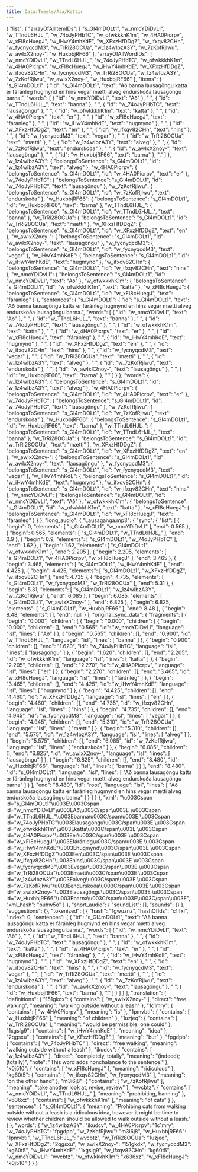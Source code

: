 ```yaml
---
title: Data:Tweets/Ása/Kettir
---
```


{
    "list": {
        "arrayOfAllItemIDs": [
            "s_GI4mDOLt1",
            "w_nmcYDiDvLI",
            "w_TTndL6HJL_",
            "w_74oJyPHbTC",
            "w_ofwkkkhK1m",
            "w_4HA0Picrpv",
            "w_xFI8cHuegJ",
            "w_iHwY4mhKdE",
            "w_XFxzHfDDgZ",
            "w_ifxqv82CHn",
            "w_fycnyqcdM3",
            "w_TrRi28OCUa",
            "w_1z4wIbzA3Y",
            "w_7zKofRjlwu",
            "w_awIxX2noy-",
            "w_HuxbbjRF66"
        ],
        "arrayOfAllWordIDs": [
            "w_nmcYDiDvLI",
            "w_TTndL6HJL_",
            "w_74oJyPHbTC",
            "w_ofwkkkhK1m",
            "w_4HA0Picrpv",
            "w_xFI8cHuegJ",
            "w_iHwY4mhKdE",
            "w_XFxzHfDDgZ",
            "w_ifxqv82CHn",
            "w_fycnyqcdM3",
            "w_TrRi28OCUa",
            "w_1z4wIbzA3Y",
            "w_7zKofRjlwu",
            "w_awIxX2noy-",
            "w_HuxbbjRF66"
        ],
        "items": {
            "s_GI4mDOLt1": {
                "id": "s_GI4mDOLt1",
                "text": "Að banna lausagöngu katta er fáránleg hugmynd en hins vegar mætti alveg endurskoða lausagöngu barna.",
                "words": [
                    {
                        "id": "w_nmcYDiDvLI",
                        "text": "Að"
                    },
                    " ",
                    {
                        "id": "w_TTndL6HJL_",
                        "text": "banna"
                    },
                    " ",
                    {
                        "id": "w_74oJyPHbTC",
                        "text": "lausagöngu"
                    },
                    " ",
                    {
                        "id": "w_ofwkkkhK1m",
                        "text": "katta"
                    },
                    " ",
                    {
                        "id": "w_4HA0Picrpv",
                        "text": "er"
                    },
                    " ",
                    {
                        "id": "w_xFI8cHuegJ",
                        "text": "fáránleg"
                    },
                    " ",
                    {
                        "id": "w_iHwY4mhKdE",
                        "text": "hugmynd"
                    },
                    " ",
                    {
                        "id": "w_XFxzHfDDgZ",
                        "text": "en"
                    },
                    " ",
                    {
                        "id": "w_ifxqv82CHn",
                        "text": "hins"
                    },
                    " ",
                    {
                        "id": "w_fycnyqcdM3",
                        "text": "vegar"
                    },
                    " ",
                    {
                        "id": "w_TrRi28OCUa",
                        "text": "mætti"
                    },
                    " ",
                    {
                        "id": "w_1z4wIbzA3Y",
                        "text": "alveg"
                    },
                    " ",
                    {
                        "id": "w_7zKofRjlwu",
                        "text": "endurskoða"
                    },
                    " ",
                    {
                        "id": "w_awIxX2noy-",
                        "text": "lausagöngu"
                    },
                    " ",
                    {
                        "id": "w_HuxbbjRF66",
                        "text": "barna"
                    },
                    "."
                ]
            },
            "w_1z4wIbzA3Y": {
                "belongsToSentence": "s_GI4mDOLt1",
                "id": "w_1z4wIbzA3Y",
                "text": "alveg"
            },
            "w_4HA0Picrpv": {
                "belongsToSentence": "s_GI4mDOLt1",
                "id": "w_4HA0Picrpv",
                "text": "er"
            },
            "w_74oJyPHbTC": {
                "belongsToSentence": "s_GI4mDOLt1",
                "id": "w_74oJyPHbTC",
                "text": "lausagöngu"
            },
            "w_7zKofRjlwu": {
                "belongsToSentence": "s_GI4mDOLt1",
                "id": "w_7zKofRjlwu",
                "text": "endurskoða"
            },
            "w_HuxbbjRF66": {
                "belongsToSentence": "s_GI4mDOLt1",
                "id": "w_HuxbbjRF66",
                "text": "barna"
            },
            "w_TTndL6HJL_": {
                "belongsToSentence": "s_GI4mDOLt1",
                "id": "w_TTndL6HJL_",
                "text": "banna"
            },
            "w_TrRi28OCUa": {
                "belongsToSentence": "s_GI4mDOLt1",
                "id": "w_TrRi28OCUa",
                "text": "mætti"
            },
            "w_XFxzHfDDgZ": {
                "belongsToSentence": "s_GI4mDOLt1",
                "id": "w_XFxzHfDDgZ",
                "text": "en"
            },
            "w_awIxX2noy-": {
                "belongsToSentence": "s_GI4mDOLt1",
                "id": "w_awIxX2noy-",
                "text": "lausagöngu"
            },
            "w_fycnyqcdM3": {
                "belongsToSentence": "s_GI4mDOLt1",
                "id": "w_fycnyqcdM3",
                "text": "vegar"
            },
            "w_iHwY4mhKdE": {
                "belongsToSentence": "s_GI4mDOLt1",
                "id": "w_iHwY4mhKdE",
                "text": "hugmynd"
            },
            "w_ifxqv82CHn": {
                "belongsToSentence": "s_GI4mDOLt1",
                "id": "w_ifxqv82CHn",
                "text": "hins"
            },
            "w_nmcYDiDvLI": {
                "belongsToSentence": "s_GI4mDOLt1",
                "id": "w_nmcYDiDvLI",
                "text": "Að"
            },
            "w_ofwkkkhK1m": {
                "belongsToSentence": "s_GI4mDOLt1",
                "id": "w_ofwkkkhK1m",
                "text": "katta"
            },
            "w_xFI8cHuegJ": {
                "belongsToSentence": "s_GI4mDOLt1",
                "id": "w_xFI8cHuegJ",
                "text": "fáránleg"
            }
        },
        "sentences": {
            "s_GI4mDOLt1": {
                "id": "s_GI4mDOLt1",
                "text": "Að banna lausagöngu katta er fáránleg hugmynd en hins vegar mætti alveg endurskoða lausagöngu barna.",
                "words": [
                    {
                        "id": "w_nmcYDiDvLI",
                        "text": "Að"
                    },
                    " ",
                    {
                        "id": "w_TTndL6HJL_",
                        "text": "banna"
                    },
                    " ",
                    {
                        "id": "w_74oJyPHbTC",
                        "text": "lausagöngu"
                    },
                    " ",
                    {
                        "id": "w_ofwkkkhK1m",
                        "text": "katta"
                    },
                    " ",
                    {
                        "id": "w_4HA0Picrpv",
                        "text": "er"
                    },
                    " ",
                    {
                        "id": "w_xFI8cHuegJ",
                        "text": "fáránleg"
                    },
                    " ",
                    {
                        "id": "w_iHwY4mhKdE",
                        "text": "hugmynd"
                    },
                    " ",
                    {
                        "id": "w_XFxzHfDDgZ",
                        "text": "en"
                    },
                    " ",
                    {
                        "id": "w_ifxqv82CHn",
                        "text": "hins"
                    },
                    " ",
                    {
                        "id": "w_fycnyqcdM3",
                        "text": "vegar"
                    },
                    " ",
                    {
                        "id": "w_TrRi28OCUa",
                        "text": "mætti"
                    },
                    " ",
                    {
                        "id": "w_1z4wIbzA3Y",
                        "text": "alveg"
                    },
                    " ",
                    {
                        "id": "w_7zKofRjlwu",
                        "text": "endurskoða"
                    },
                    " ",
                    {
                        "id": "w_awIxX2noy-",
                        "text": "lausagöngu"
                    },
                    " ",
                    {
                        "id": "w_HuxbbjRF66",
                        "text": "barna"
                    },
                    "."
                ]
            }
        },
        "words": {
            "w_1z4wIbzA3Y": {
                "belongsToSentence": "s_GI4mDOLt1",
                "id": "w_1z4wIbzA3Y",
                "text": "alveg"
            },
            "w_4HA0Picrpv": {
                "belongsToSentence": "s_GI4mDOLt1",
                "id": "w_4HA0Picrpv",
                "text": "er"
            },
            "w_74oJyPHbTC": {
                "belongsToSentence": "s_GI4mDOLt1",
                "id": "w_74oJyPHbTC",
                "text": "lausagöngu"
            },
            "w_7zKofRjlwu": {
                "belongsToSentence": "s_GI4mDOLt1",
                "id": "w_7zKofRjlwu",
                "text": "endurskoða"
            },
            "w_HuxbbjRF66": {
                "belongsToSentence": "s_GI4mDOLt1",
                "id": "w_HuxbbjRF66",
                "text": "barna"
            },
            "w_TTndL6HJL_": {
                "belongsToSentence": "s_GI4mDOLt1",
                "id": "w_TTndL6HJL_",
                "text": "banna"
            },
            "w_TrRi28OCUa": {
                "belongsToSentence": "s_GI4mDOLt1",
                "id": "w_TrRi28OCUa",
                "text": "mætti"
            },
            "w_XFxzHfDDgZ": {
                "belongsToSentence": "s_GI4mDOLt1",
                "id": "w_XFxzHfDDgZ",
                "text": "en"
            },
            "w_awIxX2noy-": {
                "belongsToSentence": "s_GI4mDOLt1",
                "id": "w_awIxX2noy-",
                "text": "lausagöngu"
            },
            "w_fycnyqcdM3": {
                "belongsToSentence": "s_GI4mDOLt1",
                "id": "w_fycnyqcdM3",
                "text": "vegar"
            },
            "w_iHwY4mhKdE": {
                "belongsToSentence": "s_GI4mDOLt1",
                "id": "w_iHwY4mhKdE",
                "text": "hugmynd"
            },
            "w_ifxqv82CHn": {
                "belongsToSentence": "s_GI4mDOLt1",
                "id": "w_ifxqv82CHn",
                "text": "hins"
            },
            "w_nmcYDiDvLI": {
                "belongsToSentence": "s_GI4mDOLt1",
                "id": "w_nmcYDiDvLI",
                "text": "Að"
            },
            "w_ofwkkkhK1m": {
                "belongsToSentence": "s_GI4mDOLt1",
                "id": "w_ofwkkkhK1m",
                "text": "katta"
            },
            "w_xFI8cHuegJ": {
                "belongsToSentence": "s_GI4mDOLt1",
                "id": "w_xFI8cHuegJ",
                "text": "fáránleg"
            }
        }
    },
    "long_audio": {
        "Lausaganga.mp3": {
            "sync": {
                "list": [
                    {
                        "begin": 0,
                        "elements": [
                            "s_GI4mDOLt1",
                            "w_nmcYDiDvLI"
                        ],
                        "end": 0.565
                    },
                    {
                        "begin": 0.565,
                        "elements": [
                            "s_GI4mDOLt1",
                            "w_TTndL6HJL_"
                        ],
                        "end": 0.9
                    },
                    {
                        "begin": 0.9,
                        "elements": [
                            "s_GI4mDOLt1",
                            "w_74oJyPHbTC"
                        ],
                        "end": 1.62
                    },
                    {
                        "begin": 1.62,
                        "elements": [
                            "s_GI4mDOLt1",
                            "w_ofwkkkhK1m"
                        ],
                        "end": 2.205
                    },
                    {
                        "begin": 2.205,
                        "elements": [
                            "s_GI4mDOLt1",
                            "w_4HA0Picrpv",
                            "w_xFI8cHuegJ"
                        ],
                        "end": 3.465
                    },
                    {
                        "begin": 3.465,
                        "elements": [
                            "s_GI4mDOLt1",
                            "w_iHwY4mhKdE"
                        ],
                        "end": 4.425
                    },
                    {
                        "begin": 4.425,
                        "elements": [
                            "s_GI4mDOLt1",
                            "w_XFxzHfDDgZ",
                            "w_ifxqv82CHn"
                        ],
                        "end": 4.735
                    },
                    {
                        "begin": 4.735,
                        "elements": [
                            "s_GI4mDOLt1",
                            "w_fycnyqcdM3",
                            "w_TrRi28OCUa"
                        ],
                        "end": 5.31
                    },
                    {
                        "begin": 5.31,
                        "elements": [
                            "s_GI4mDOLt1",
                            "w_1z4wIbzA3Y",
                            "w_7zKofRjlwu"
                        ],
                        "end": 6.085
                    },
                    {
                        "begin": 6.085,
                        "elements": [
                            "s_GI4mDOLt1",
                            "w_awIxX2noy-"
                        ],
                        "end": 6.825
                    },
                    {
                        "begin": 6.825,
                        "elements": [
                            "s_GI4mDOLt1",
                            "w_HuxbbjRF66"
                        ],
                        "end": 8.48
                    },
                    {
                        "begin": 8.48,
                        "elements": [],
                        "end": null
                    }
                ],
                "original_sync_data": {
                    "fragments": [
                        {
                            "begin": "0.000",
                            "children": [
                                {
                                    "begin": "0.000",
                                    "children": [
                                        {
                                            "begin": "0.000",
                                            "children": [],
                                            "end": "0.565",
                                            "id": "w_nmcYDiDvLI",
                                            "language": "isl",
                                            "lines": [
                                                "Að"
                                            ]
                                        },
                                        {
                                            "begin": "0.565",
                                            "children": [],
                                            "end": "0.900",
                                            "id": "w_TTndL6HJL_",
                                            "language": "isl",
                                            "lines": [
                                                "banna"
                                            ]
                                        },
                                        {
                                            "begin": "0.900",
                                            "children": [],
                                            "end": "1.620",
                                            "id": "w_74oJyPHbTC",
                                            "language": "isl",
                                            "lines": [
                                                "lausagöngu"
                                            ]
                                        },
                                        {
                                            "begin": "1.620",
                                            "children": [],
                                            "end": "2.205",
                                            "id": "w_ofwkkkhK1m",
                                            "language": "isl",
                                            "lines": [
                                                "katta"
                                            ]
                                        },
                                        {
                                            "begin": "2.205",
                                            "children": [],
                                            "end": "2.270",
                                            "id": "w_4HA0Picrpv",
                                            "language": "isl",
                                            "lines": [
                                                "er"
                                            ]
                                        },
                                        {
                                            "begin": "2.270",
                                            "children": [],
                                            "end": "3.465",
                                            "id": "w_xFI8cHuegJ",
                                            "language": "isl",
                                            "lines": [
                                                "fáránleg"
                                            ]
                                        },
                                        {
                                            "begin": "3.465",
                                            "children": [],
                                            "end": "4.425",
                                            "id": "w_iHwY4mhKdE",
                                            "language": "isl",
                                            "lines": [
                                                "hugmynd"
                                            ]
                                        },
                                        {
                                            "begin": "4.425",
                                            "children": [],
                                            "end": "4.460",
                                            "id": "w_XFxzHfDDgZ",
                                            "language": "isl",
                                            "lines": [
                                                "en"
                                            ]
                                        },
                                        {
                                            "begin": "4.460",
                                            "children": [],
                                            "end": "4.735",
                                            "id": "w_ifxqv82CHn",
                                            "language": "isl",
                                            "lines": [
                                                "hins"
                                            ]
                                        },
                                        {
                                            "begin": "4.735",
                                            "children": [],
                                            "end": "4.945",
                                            "id": "w_fycnyqcdM3",
                                            "language": "isl",
                                            "lines": [
                                                "vegar"
                                            ]
                                        },
                                        {
                                            "begin": "4.945",
                                            "children": [],
                                            "end": "5.310",
                                            "id": "w_TrRi28OCUa",
                                            "language": "isl",
                                            "lines": [
                                                "mætti"
                                            ]
                                        },
                                        {
                                            "begin": "5.310",
                                            "children": [],
                                            "end": "5.575",
                                            "id": "w_1z4wIbzA3Y",
                                            "language": "isl",
                                            "lines": [
                                                "alveg"
                                            ]
                                        },
                                        {
                                            "begin": "5.575",
                                            "children": [],
                                            "end": "6.085",
                                            "id": "w_7zKofRjlwu",
                                            "language": "isl",
                                            "lines": [
                                                "endurskoða"
                                            ]
                                        },
                                        {
                                            "begin": "6.085",
                                            "children": [],
                                            "end": "6.825",
                                            "id": "w_awIxX2noy-",
                                            "language": "isl",
                                            "lines": [
                                                "lausagöngu"
                                            ]
                                        },
                                        {
                                            "begin": "6.825",
                                            "children": [],
                                            "end": "8.480",
                                            "id": "w_HuxbbjRF66",
                                            "language": "isl",
                                            "lines": [
                                                "barna"
                                            ]
                                        }
                                    ],
                                    "end": "8.480",
                                    "id": "s_GI4mDOLt1",
                                    "language": "isl",
                                    "lines": [
                                        "Að banna lausagöngu katta er fáránleg hugmynd en hins vegar mætti alveg endurskoða lausagöngu barna"
                                    ]
                                }
                            ],
                            "end": "8.480",
                            "id": "root",
                            "language": "isl",
                            "lines": [
                                "Að banna lausagöngu katta er fáránleg hugmynd en hins vegar mætti alveg endurskoða lausagöngu barna"
                            ]
                        }
                    ]
                }
            },
            "xml": "\u003Cspan id=\"s_GI4mDOLt1\"\u003E\u003Cspan id=\"w_nmcYDiDvLI\"\u003EAð\u003C/span\u003E \u003Cspan id=\"w_TTndL6HJL_\"\u003Ebanna\u003C/span\u003E \u003Cspan id=\"w_74oJyPHbTC\"\u003Elausagöngu\u003C/span\u003E \u003Cspan id=\"w_ofwkkkhK1m\"\u003Ekatta\u003C/span\u003E \u003Cspan id=\"w_4HA0Picrpv\"\u003Eer\u003C/span\u003E \u003Cspan id=\"w_xFI8cHuegJ\"\u003Efáránleg\u003C/span\u003E \u003Cspan id=\"w_iHwY4mhKdE\"\u003Ehugmynd\u003C/span\u003E \u003Cspan id=\"w_XFxzHfDDgZ\"\u003Een\u003C/span\u003E \u003Cspan id=\"w_ifxqv82CHn\"\u003Ehins\u003C/span\u003E \u003Cspan id=\"w_fycnyqcdM3\"\u003Evegar\u003C/span\u003E \u003Cspan id=\"w_TrRi28OCUa\"\u003Emætti\u003C/span\u003E \u003Cspan id=\"w_1z4wIbzA3Y\"\u003Ealveg\u003C/span\u003E \u003Cspan id=\"w_7zKofRjlwu\"\u003Eendurskoða\u003C/span\u003E \u003Cspan id=\"w_awIxX2noy-\"\u003Elausagöngu\u003C/span\u003E \u003Cspan id=\"w_HuxbbjRF66\"\u003Ebarna\u003C/span\u003E\u003C/span\u003E",
            "xml_hash": "buhw5o"
        }
    },
    "short_audio": {
        "soundList": [],
        "sounds": {}
    },
    "suggestions": {},
    "tokenized": [
        {
            "hash": "1gwuznz",
            "hashOfIds": "c1lfxl",
            "index": 0,
            "sentences": [
                {
                    "id": "s_GI4mDOLt1",
                    "text": "Að banna lausagöngu katta er fáránleg hugmynd en hins vegar mætti alveg endurskoða lausagöngu barna.",
                    "words": [
                        {
                            "id": "w_nmcYDiDvLI",
                            "text": "Að"
                        },
                        " ",
                        {
                            "id": "w_TTndL6HJL_",
                            "text": "banna"
                        },
                        " ",
                        {
                            "id": "w_74oJyPHbTC",
                            "text": "lausagöngu"
                        },
                        " ",
                        {
                            "id": "w_ofwkkkhK1m",
                            "text": "katta"
                        },
                        " ",
                        {
                            "id": "w_4HA0Picrpv",
                            "text": "er"
                        },
                        " ",
                        {
                            "id": "w_xFI8cHuegJ",
                            "text": "fáránleg"
                        },
                        " ",
                        {
                            "id": "w_iHwY4mhKdE",
                            "text": "hugmynd"
                        },
                        " ",
                        {
                            "id": "w_XFxzHfDDgZ",
                            "text": "en"
                        },
                        " ",
                        {
                            "id": "w_ifxqv82CHn",
                            "text": "hins"
                        },
                        " ",
                        {
                            "id": "w_fycnyqcdM3",
                            "text": "vegar"
                        },
                        " ",
                        {
                            "id": "w_TrRi28OCUa",
                            "text": "mætti"
                        },
                        " ",
                        {
                            "id": "w_1z4wIbzA3Y",
                            "text": "alveg"
                        },
                        " ",
                        {
                            "id": "w_7zKofRjlwu",
                            "text": "endurskoða"
                        },
                        " ",
                        {
                            "id": "w_awIxX2noy-",
                            "text": "lausagöngu"
                        },
                        " ",
                        {
                            "id": "w_HuxbbjRF66",
                            "text": "barna"
                        },
                        "."
                    ]
                }
            ]
        }
    ],
    "translation": {
        "definitions": {
            "151gkdx": {
                "contains": [
                    "w_awIxX2noy-"
                ],
                "direct": "free walking",
                "meaning": "walking outside without a leash"
            },
            "1c1mry": {
                "contains": [
                    "w_4HA0Picrpv"
                ],
                "meaning": "is"
            },
            "1pmvbti": {
                "contains": [
                    "w_HuxbbjRF66"
                ],
                "meaning": "of children"
            },
            "1uzjeq": {
                "contains": [
                    "w_TrRi28OCUa"
                ],
                "meaning": "would be permissible; one could"
            },
            "1xgslg9": {
                "contains": [
                    "w_iHwY4mhKdE"
                ],
                "meaning": "idea"
            },
            "2qgsxu": {
                "contains": [
                    "w_XFxzHfDDgZ"
                ],
                "meaning": "but"
            },
            "fpgdpb": {
                "contains": [
                    "w_74oJyPHbTC"
                ],
                "direct": "free walking",
                "meaning": "walking outside without a leash"
            },
            "ikudcv": {
                "contains": [
                    "w_1z4wIbzA3Y"
                ],
                "direct": "completely, totally",
                "meaning": "(indeed); (totally)",
                "note": "This word adds nonchalance to the sentence."
            },
            "k0j510": {
                "contains": [
                    "w_xFI8cHuegJ"
                ],
                "meaning": "ridiculous"
            },
            "kg60t5": {
                "contains": [
                    "w_ifxqv82CHn",
                    "w_fycnyqcdM3"
                ],
                "meaning": "on the other hand"
            },
            "m3i6j8": {
                "contains": [
                    "w_7zKofRjlwu"
                ],
                "meaning": "take another look at, revise, review"
            },
            "wvcbtz": {
                "contains": [
                    "w_nmcYDiDvLI",
                    "w_TTndL6HJL_"
                ],
                "meaning": "prohibiting, banning"
            },
            "x636xz": {
                "contains": [
                    "w_ofwkkkhK1m"
                ],
                "meaning": "of cats"
            }
        },
        "sentences": {
            "s_GI4mDOLt1": {
                "meaning": "Prohibing cats from walking outside without a leash is a ridiculous idea, however it might be time to review whether children should be allowed to walk outside without a leash."
            }
        },
        "words": {
            "w_1z4wIbzA3Y": "ikudcv",
            "w_4HA0Picrpv": "1c1mry",
            "w_74oJyPHbTC": "fpgdpb",
            "w_7zKofRjlwu": "m3i6j8",
            "w_HuxbbjRF66": "1pmvbti",
            "w_TTndL6HJL_": "wvcbtz",
            "w_TrRi28OCUa": "1uzjeq",
            "w_XFxzHfDDgZ": "2qgsxu",
            "w_awIxX2noy-": "151gkdx",
            "w_fycnyqcdM3": "kg60t5",
            "w_iHwY4mhKdE": "1xgslg9",
            "w_ifxqv82CHn": "kg60t5",
            "w_nmcYDiDvLI": "wvcbtz",
            "w_ofwkkkhK1m": "x636xz",
            "w_xFI8cHuegJ": "k0j510"
        }
    }
}